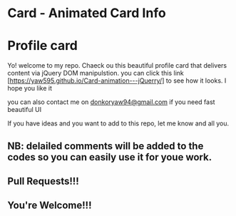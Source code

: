 # Card - Animated Card Info

# Profile card

Yo! welcome to my repo. Chaeck ou this beautiful profile card that delivers content 
via jQuery DOM manipulstion. you can click this link [https://yaw595.github.io/Card-animation---jQuerry/] to see how it looks. I hope you like it

you can also contact me on donkoryaw94@gmail.com if you need fast beautiful UI

If you have ideas and you want to add to this repo, let me know and all you.

## NB: delailed comments will be added to the codes so you can easily use it for youe work.

## Pull Requests!!!

## You're Welcome!!!
